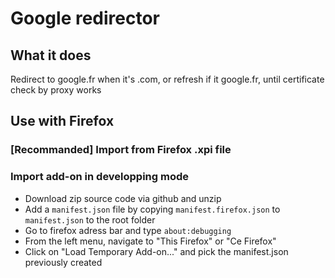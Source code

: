 # Google redirector


## What it does

Redirect to google.fr when it's .com, or refresh if it google.fr, until certificate check by proxy works

## Use with Firefox


### [Recommanded] Import from Firefox .xpi file


### Import add-on in developping mode

- Download zip source code via github and unzip
- Add a `manifest.json` file by copying `manifest.firefox.json` to `manifest.json` to the root folder
- Go to firefox adress bar and type `about:debugging`
- From the left menu, navigate to "This Firefox" or "Ce Firefox"
- Click on "Load Temporary Add-on..." and pick the manifest.json previously created

